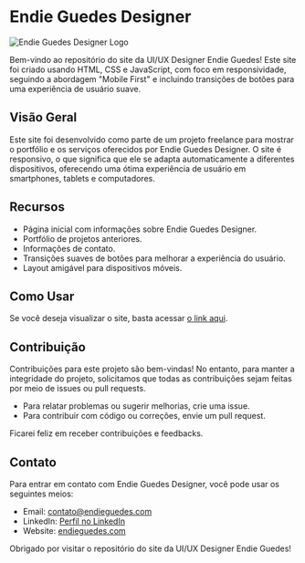 # Endie Guedes Designer

![Endie Guedes Designer Logo](link_para_o_seu_logo.png)

Bem-vindo ao repositório do site da UI/UX Designer Endie Guedes! Este site foi criado usando HTML, CSS e JavaScript, com foco em responsividade, seguindo a abordagem "Mobile First" e incluindo transições de botões para uma experiência de usuário suave.

## Visão Geral

Este site foi desenvolvido como parte de um projeto freelance para mostrar o portfólio e os serviços oferecidos por Endie Guedes Designer. O site é responsivo, o que significa que ele se adapta automaticamente a diferentes dispositivos, oferecendo uma ótima experiência de usuário em smartphones, tablets e computadores.

## Recursos

- Página inicial com informações sobre Endie Guedes Designer.
- Portfólio de projetos anteriores.
- Informações de contato.
- Transições suaves de botões para melhorar a experiência do usuário.
- Layout amigável para dispositivos móveis.

## Como Usar

Se você deseja visualizar o site, basta acessar [o link aqui](https://www.endieguedes.com).

## Contribuição

Contribuições para este projeto são bem-vindas! No entanto, para manter a integridade do projeto, solicitamos que todas as contribuições sejam feitas por meio de issues ou pull requests. 

- Para relatar problemas ou sugerir melhorias, crie uma issue.
- Para contribuir com código ou correções, envie um pull request.

Ficarei feliz em receber contribuições e feedbacks.

## Contato

Para entrar em contato com Endie Guedes Designer, você pode usar os seguintes meios:

- Email: contato@endieguedes.com
- LinkedIn: [Perfil no LinkedIn](https://www.linkedin.com/in/endieguedes/)
- Website: [endieguedes.com](https://www.endieguedes.com)

Obrigado por visitar o repositório do site da UI/UX Designer Endie Guedes!
